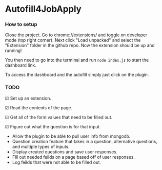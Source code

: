 # Autofill4JobApply
### How to setup
Close the project. Go to chrome://extensions/ and toggle on developer mode (top right corner). Next click "Load unpacked" and select the "Extension" folder in the github repo. Now the extension should be up and running! 

You then need to go into the terminal and run `node index.js` to start the dashboard link.

To access the dashboard and the autofill simply just click on the plugin.

### TODO
☑ Set up an extension.

☑ Read the contents of the page. 

☑ Get all of the form values that need to be filled out. 

☑ Figure out what the question is for that input.
- Allow the plugin to be able to pull user info from mongodb.
- Question creation feature that takes in a question, alternative questions, and multiple types of inputs.
- Display created questions and save user responses.
- Fill out needed feilds on a page based off of user responses.
- Log feilds that were not able to be filled out.
